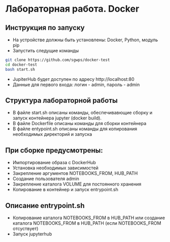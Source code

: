 # Лабораторная работа. Docker
## Инструкция по запуску
- На устройстве должны быть установлены: Docker, Python, модуль pip
- Запустить следущие команды
```bash
git clone https://github.com/sgwps/docker-test
cd docker-test
bash start.sh
```

- JupiterHub будет доступен по адресу http://localhost:80
- Данные для первого входа: логин - admin, пароль - admin
## Структура лабораторной работы
- В файле start.sh описаны команды, обеспечивавющие сборку и запуск контейнера jupyter (docker build). 
- В файле Dockerfile описаны команды для сборки контейнера
- В файле entypoint.sh описаны команды для копирования необходимых директорий и запуска
## При сборке предусмотрены:
- Импортирование образа с DockerHub
- Установка необходимых зависимостей
- Закрепление аргументов NOTEBOOKS_FROM, HUB_PATH
- Создание пользователя admin
- Закрепление каталога VOLUME для постоянного хранения
- Копирование в контейнер и запуск entrypoint.sh
## Описание entrypoint.sh
- Копирование каталога NOTEBOOKS_FROM в HUB_PATH или создание каталога NOTEBOOKS_FROM в HUB_PATH (если NOTEBOOKS_FROM отсуствует)
- Запуск jupyterhub
